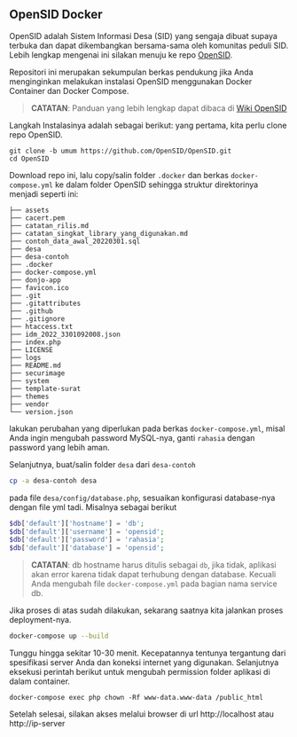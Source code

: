 ## OpenSID Docker

OpenSID adalah Sistem Informasi Desa (SID) yang sengaja dibuat supaya terbuka dan dapat dikembangkan bersama-sama oleh komunitas peduli SID. Lebih lengkap mengenai ini silakan menuju ke repo [OpenSID](https://github.com/OpenSID/OpenSID).

Repositori ini merupakan sekumpulan berkas pendukung jika Anda menginginkan melakukan instalasi OpenSID menggunakan Docker Container dan Docker Compose.

> **CATATAN**: Panduan yang lebih lengkap dapat dibaca di [Wiki OpenSID](https://github.com/OpenSID/OpenSID/wiki/Instalasi-OpenSID-dengan-Docker-Container)

Langkah Instalasinya adalah sebagai berikut: yang pertama, kita perlu clone repo OpenSID.

```
git clone -b umum https://github.com/OpenSID/OpenSID.git
cd OpenSID
```

Download repo ini, lalu copy/salin folder `.docker` dan berkas `docker-compose.yml` ke dalam folder OpenSID sehingga struktur direktorinya menjadi seperti ini:

```
├── assets
├── cacert.pem
├── catatan_rilis.md
├── catatan_singkat_library_yang_digunakan.md
├── contoh_data_awal_20220301.sql
├── desa
├── desa-contoh
├── .docker
├── docker-compose.yml
├── donjo-app
├── favicon.ico
├── .git
├── .gitattributes
├── .github
├── .gitignore
├── htaccess.txt
├── idm_2022_3301092008.json
├── index.php
├── LICENSE
├── logs
├── README.md
├── securimage
├── system
├── template-surat
├── themes
├── vendor
└── version.json
```

lakukan perubahan yang diperlukan pada berkas `docker-compose.yml`, misal Anda ingin mengubah password MySQL-nya, ganti `rahasia` dengan password yang lebih aman.

Selanjutnya, buat/salin folder `desa` dari `desa-contoh`

```bash
cp -a desa-contoh desa
```

pada file `desa/config/database.php`, sesuaikan konfigurasi database-nya dengan file yml tadi. Misalnya sebagai berikut

```php
$db['default']['hostname'] = 'db';
$db['default']['username'] = 'opensid';
$db['default']['password'] = 'rahasia';
$db['default']['database'] = 'opensid';
```

> **CATATAN**: db hostname harus ditulis sebagai `db`, jika tidak, aplikasi akan error karena tidak dapat terhubung dengan database. Kecuali Anda mengubah file `docker-compose.yml` pada bagian nama service db.

Jika proses di atas sudah dilakukan, sekarang saatnya kita jalankan proses deployment-nya.

```bash
docker-compose up --build
```

Tunggu hingga sekitar 10-30 menit. Kecepatannya tentunya tergantung dari spesifikasi server Anda dan koneksi internet yang digunakan. Selanjutnya eksekusi perintah berikut untuk mengubah permission folder aplikasi di dalam container.

```
docker-compose exec php chown -Rf www-data.www-data /public_html
```

Setelah selesai, silakan akses melalui browser di url http://localhost atau http://ip-server
